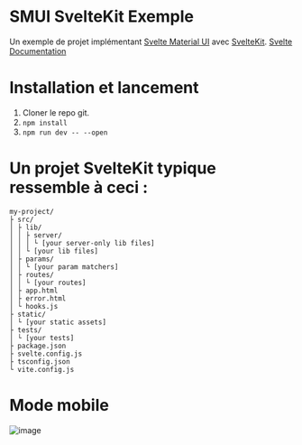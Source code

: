 # SMUI SvelteKit Exemple

Un exemple de projet implémentant [Svelte Material UI](https://github.com/hperrin/svelte-material-ui) avec [SvelteKit](https://kit.svelte.dev/).
[Svelte Documentation](https://kit.svelte.dev/docs)

# Installation et lancement

1. Cloner le repo git.
2. `npm install`
3. `npm run dev -- --open`

#  Un projet SvelteKit typique ressemble à ceci :
```
my-project/
├ src/
│ ├ lib/
│ │ ├ server/
│ │ │ └ [your server-only lib files]
│ │ └ [your lib files]
│ ├ params/
│ │ └ [your param matchers]
│ ├ routes/
│ │ └ [your routes]
│ ├ app.html
│ ├ error.html
│ └ hooks.js
├ static/
│ └ [your static assets]
├ tests/
│ └ [your tests]
├ package.json
├ svelte.config.js
├ tsconfig.json
└ vite.config.js
```

# Mode mobile
![image](https://user-images.githubusercontent.com/55719162/212486781-9278f566-cf76-47e9-8a08-e8a3e608c744.png)
